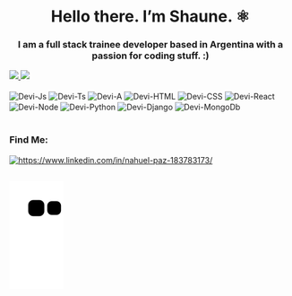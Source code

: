 <div align="center">
  <h1> Hello there. I’m Shaune. ⚛️ </h1>

  <h3>
    I am a full stack trainee developer based in Argentina with a passion for coding stuff. :)
  </h3>
</div>
<div>
    <a href="https://github.com/ImShaune">
      <img height="180em" src="https://github-readme-streak-stats.herokuapp.com?user=ImShaune&theme=tokyonight&hide_border=true&date_format=M%20j%5B%2C%20Y%5D"/>
      <img height="180em" src="https://github-readme-stats.vercel.app/api/top-langs/?username=ImShaune&layout=compact&langs_count=7&theme=tokyonight&hide_border=true"/></a>
  </div>


<div style="display: inline_block"><br>
<img align="center" alt="Devi-Js" height="30" width="40" src="https://cdn.jsdelivr.net/gh/devicons/devicon/icons/javascript/javascript-plain.svg">
<img align="center" alt="Devi-Ts" height="30" width="40" src="https://cdn.jsdelivr.net/gh/devicons/devicon/icons/typescript/typescript-plain.svg">
<img align="center" alt="Devi-A" height="30" width="40" src="https://cdn.jsdelivr.net/gh/devicons/devicon/icons/angularjs/angularjs-plain.svg">
<img align="center" alt="Devi-HTML" height="30" width="40" src="https://cdn.jsdelivr.net/gh/devicons/devicon/icons/html5/html5-plain.svg">
<img align="center" alt="Devi-CSS" height="30" width="40" src="https://cdn.jsdelivr.net/gh/devicons/devicon/icons/css3/css3-plain.svg">
<img align="center" alt="Devi-React" height="30" width="40" src="https://cdn.jsdelivr.net/gh/devicons/devicon/icons/react/react-original.svg">
<img align="center" alt="Devi-Node" height="30" width="40" src="https://cdn.jsdelivr.net/gh/devicons/devicon/icons/nodejs/nodejs-original.svg">
<img align="center" alt="Devi-Python" height="30" width="40" src="https://cdn.jsdelivr.net/gh/devicons/devicon/icons/python/python-plain.svg">
<img align="center" alt="Devi-Django" height="30" width="40" src="https://cdn.jsdelivr.net/gh/devicons/devicon/icons/django/django-plain-wordmark.svg">
<img align="center" alt="Devi-MongoDb" height="30" width="40" src="https://cdn.jsdelivr.net/gh/devicons/devicon/icons/mongodb/mongodb-plain-wordmark.svg">
 &nbsp  &nbsp  &nbsp  &nbsp  &nbsp  &nbsp  &nbsp  &nbsp  &nbsp  &nbsp  &nbsp  &nbsp  &nbsp  &nbsp  &nbsp  &nbsp  &nbsp  &nbsp  &nbsp  &nbsp  &nbsp  &nbsp  &nbsp  &nbsp  &nbsp  &nbsp  &nbsp  &nbsp  &nbsp  &nbsp  &nbsp  &nbsp  &nbsp  &nbsp  &nbsp  &nbsp  &nbsp  &nbsp  &nbsp  &nbsp  &nbsp
<p align="left">
<h3 align = "left">Find Me:</h3>
<a href="https://www.linkedin.com/in/nahuel-paz-183783173/" target="blank"><img align="center" src="https://raw.githubusercontent.com/rahuldkjain/github-profile-readme-generator/master/src/images/icons/Social/linked-in-alt.svg" alt="https://www.linkedin.com/in/nahuel-paz-183783173/" height="30" width="40" /></a>
</p> 
</div>

 ##



![Snake animation](https://github.com/rafaballerini/rafaballerini/blob/output/github-contribution-grid-snake.svg)
